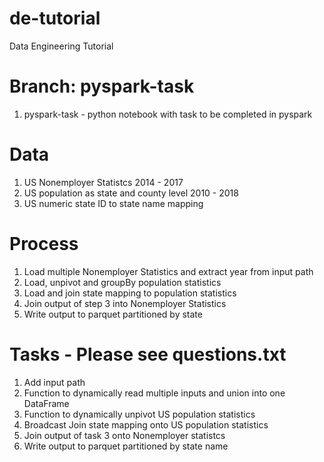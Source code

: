 # de-tutorial
Data Engineering Tutorial

# Branch: pyspark-task
1. pyspark-task - python notebook with task to be completed in pyspark

# Data
1. US Nonemployer Statistcs 2014 - 2017
2. US population as state and county level 2010 - 2018
3. US numeric state ID to state name mapping

# Process
1. Load multiple Nonemployer Statistics and extract year from input path
2. Load, unpivot and groupBy population statistics
3. Load and join state mapping to population statistics
4. Join output of step 3 into Nonemployer Statistics
5. Write output to parquet partitioned by state

# Tasks - Please see questions.txt
1. Add input path
2. Function to dynamically read multiple inputs and union into one DataFrame
3. Function to dynamically unpivot US population statistics
4. Broadcast Join state mapping onto US population statistics
5. Join output of task 3 onto Nonemployer statistcs
6. Write output to parquet partitioned by state name
